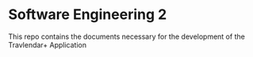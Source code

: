 # Software Engineering 2
This repo contains the documents necessary for the development of the Travlendar+ Application 
